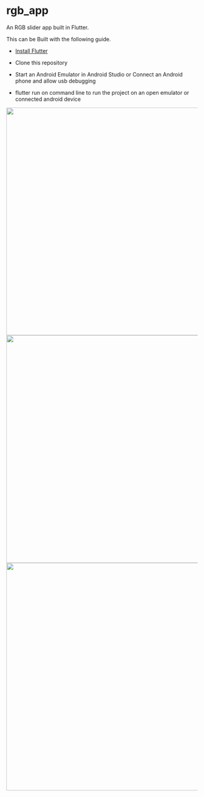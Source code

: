 # rgb_app

An RGB slider app built in Flutter.

This can be Built with the following guide.

- [Install Flutter](https://flutter.dev/get-started/)

- Clone this repository

- Start an Android Emulator in Android Studio or Connect an Android phone and allow usb debugging

- flutter run on command line to run the project on an open emulator or connected android device

<img src="https://user-images.githubusercontent.com/21035760/119391876-d8b1a780-bcc6-11eb-9401-b9abecd852ee.jpeg"  height="600">
<img src="https://user-images.githubusercontent.com/21035760/119391880-d9e2d480-bcc6-11eb-9273-98c2fafb9f55.jpeg"  height="600">
<img src="https://user-images.githubusercontent.com/21035760/119391882-da7b6b00-bcc6-11eb-85a3-a4e1399fdaf6.jpeg"  height="600">


